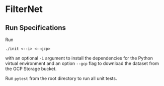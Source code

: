 # FilterNet

## Run Specifications

Run
```
./init <--i> <--gcp>
```
with an optional `-i` argument to install the dependencies for the Python virtual environment and
an option `--gcp` flag to download the dataset from the GCP Storage bucket.


Run `pytest` from the root directory to run all unit tests.


